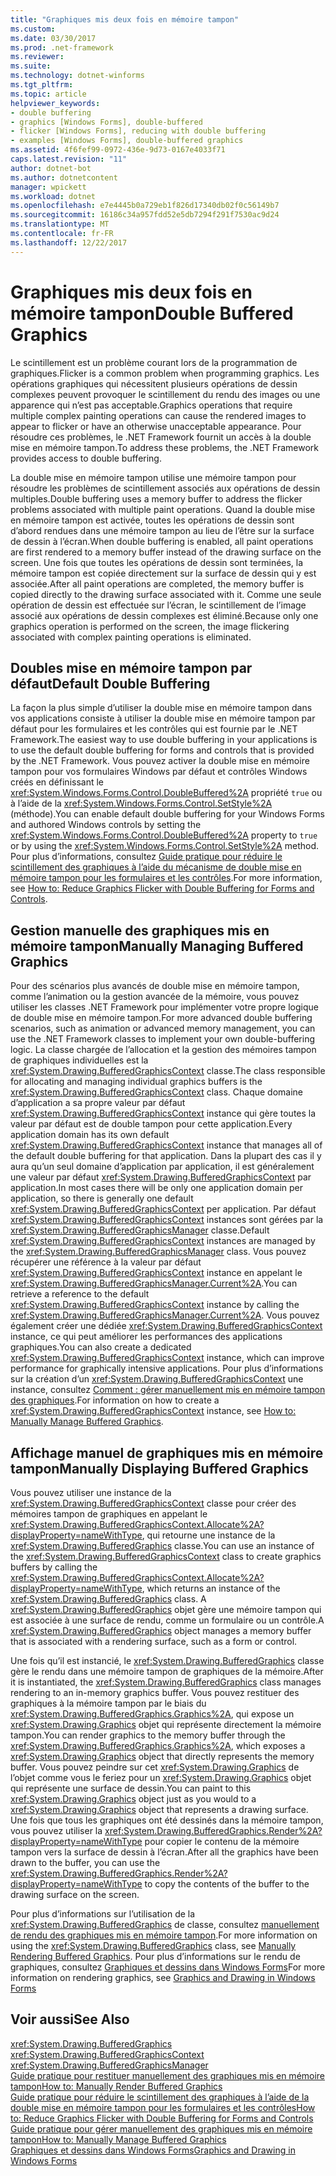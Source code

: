 ```yaml
---
title: "Graphiques mis deux fois en mémoire tampon"
ms.custom: 
ms.date: 03/30/2017
ms.prod: .net-framework
ms.reviewer: 
ms.suite: 
ms.technology: dotnet-winforms
ms.tgt_pltfrm: 
ms.topic: article
helpviewer_keywords:
- double buffering
- graphics [Windows Forms], double-buffered
- flicker [Windows Forms], reducing with double buffering
- examples [Windows Forms], double-buffered graphics
ms.assetid: 4f6fef99-0972-436e-9d73-0167e4033f71
caps.latest.revision: "11"
author: dotnet-bot
ms.author: dotnetcontent
manager: wpickett
ms.workload: dotnet
ms.openlocfilehash: e7e4445b0a729eb1f826d17340db02f0c56149b7
ms.sourcegitcommit: 16186c34a957fdd52e5db7294f291f7530ac9d24
ms.translationtype: MT
ms.contentlocale: fr-FR
ms.lasthandoff: 12/22/2017
---
```

# <a name="double-buffered-graphics"></a><span data-ttu-id="2c097-102">Graphiques mis deux fois en mémoire tampon</span><span class="sxs-lookup"><span data-stu-id="2c097-102">Double Buffered Graphics</span></span>
<span data-ttu-id="2c097-103">Le scintillement est un problème courant lors de la programmation de graphiques.</span><span class="sxs-lookup"><span data-stu-id="2c097-103">Flicker is a common problem when programming graphics.</span></span> <span data-ttu-id="2c097-104">Les opérations graphiques qui nécessitent plusieurs opérations de dessin complexes peuvent provoquer le scintillement du rendu des images ou une apparence qui n’est pas acceptable.</span><span class="sxs-lookup"><span data-stu-id="2c097-104">Graphics operations that require multiple complex painting operations can cause the rendered images to appear to flicker or have an otherwise unacceptable appearance.</span></span> <span data-ttu-id="2c097-105">Pour résoudre ces problèmes, le .NET Framework fournit un accès à la double mise en mémoire tampon.</span><span class="sxs-lookup"><span data-stu-id="2c097-105">To address these problems, the .NET Framework provides access to double buffering.</span></span>  
  
 <span data-ttu-id="2c097-106">La double mise en mémoire tampon utilise une mémoire tampon pour résoudre les problèmes de scintillement associés aux opérations de dessin multiples.</span><span class="sxs-lookup"><span data-stu-id="2c097-106">Double buffering uses a memory buffer to address the flicker problems associated with multiple paint operations.</span></span> <span data-ttu-id="2c097-107">Quand la double mise en mémoire tampon est activée, toutes les opérations de dessin sont d’abord rendues dans une mémoire tampon au lieu de l’être sur la surface de dessin à l’écran.</span><span class="sxs-lookup"><span data-stu-id="2c097-107">When double buffering is enabled, all paint operations are first rendered to a memory buffer instead of the drawing surface on the screen.</span></span> <span data-ttu-id="2c097-108">Une fois que toutes les opérations de dessin sont terminées, la mémoire tampon est copiée directement sur la surface de dessin qui y est associée.</span><span class="sxs-lookup"><span data-stu-id="2c097-108">After all paint operations are completed, the memory buffer is copied directly to the drawing surface associated with it.</span></span> <span data-ttu-id="2c097-109">Comme une seule opération de dessin est effectuée sur l’écran, le scintillement de l’image associé aux opérations de dessin complexes est éliminé.</span><span class="sxs-lookup"><span data-stu-id="2c097-109">Because only one graphics operation is performed on the screen, the image flickering associated with complex painting operations is eliminated.</span></span>  
  
## <a name="default-double-buffering"></a><span data-ttu-id="2c097-110">Doubles mise en mémoire tampon par défaut</span><span class="sxs-lookup"><span data-stu-id="2c097-110">Default Double Buffering</span></span>  
 <span data-ttu-id="2c097-111">La façon la plus simple d’utiliser la double mise en mémoire tampon dans vos applications consiste à utiliser la double mise en mémoire tampon par défaut pour les formulaires et les contrôles qui est fournie par le .NET Framework.</span><span class="sxs-lookup"><span data-stu-id="2c097-111">The easiest way to use double buffering in your applications is to use the default double buffering for forms and controls that is provided by the .NET Framework.</span></span> <span data-ttu-id="2c097-112">Vous pouvez activer la double mise en mémoire tampon pour vos formulaires Windows par défaut et contrôles Windows créés en définissant le <xref:System.Windows.Forms.Control.DoubleBuffered%2A> propriété `true` ou à l’aide de la <xref:System.Windows.Forms.Control.SetStyle%2A> (méthode).</span><span class="sxs-lookup"><span data-stu-id="2c097-112">You can enable default double buffering for your Windows Forms and authored Windows controls by setting the <xref:System.Windows.Forms.Control.DoubleBuffered%2A> property to `true` or by using the <xref:System.Windows.Forms.Control.SetStyle%2A> method.</span></span> <span data-ttu-id="2c097-113">Pour plus d’informations, consultez [Guide pratique pour réduire le scintillement des graphiques à l’aide du mécanisme de double mise en mémoire tampon pour les formulaires et les contrôles](../../../../docs/framework/winforms/advanced/how-to-reduce-graphics-flicker-with-double-buffering-for-forms-and-controls.md).</span><span class="sxs-lookup"><span data-stu-id="2c097-113">For more information, see [How to: Reduce Graphics Flicker with Double Buffering for Forms and Controls](../../../../docs/framework/winforms/advanced/how-to-reduce-graphics-flicker-with-double-buffering-for-forms-and-controls.md).</span></span>  
  
## <a name="manually-managing-buffered-graphics"></a><span data-ttu-id="2c097-114">Gestion manuelle des graphiques mis en mémoire tampon</span><span class="sxs-lookup"><span data-stu-id="2c097-114">Manually Managing Buffered Graphics</span></span>  
 <span data-ttu-id="2c097-115">Pour des scénarios plus avancés de double mise en mémoire tampon, comme l’animation ou la gestion avancée de la mémoire, vous pouvez utiliser les classes .NET Framework pour implémenter votre propre logique de double mise en mémoire tampon.</span><span class="sxs-lookup"><span data-stu-id="2c097-115">For more advanced double buffering scenarios, such as animation or advanced memory management, you can use the .NET Framework classes to implement your own double-buffering logic.</span></span> <span data-ttu-id="2c097-116">La classe chargée de l’allocation et la gestion des mémoires tampon de graphiques individuelles est la <xref:System.Drawing.BufferedGraphicsContext> classe.</span><span class="sxs-lookup"><span data-stu-id="2c097-116">The class responsible for allocating and managing individual graphics buffers is the <xref:System.Drawing.BufferedGraphicsContext> class.</span></span> <span data-ttu-id="2c097-117">Chaque domaine d’application a sa propre valeur par défaut <xref:System.Drawing.BufferedGraphicsContext> instance qui gère toutes la valeur par défaut est de double tampon pour cette application.</span><span class="sxs-lookup"><span data-stu-id="2c097-117">Every application domain has its own default <xref:System.Drawing.BufferedGraphicsContext> instance that manages all of the default double buffering for that application.</span></span> <span data-ttu-id="2c097-118">Dans la plupart des cas il y aura qu’un seul domaine d’application par application, il est généralement une valeur par défaut <xref:System.Drawing.BufferedGraphicsContext> par application.</span><span class="sxs-lookup"><span data-stu-id="2c097-118">In most cases there will be only one application domain per application, so there is generally one default <xref:System.Drawing.BufferedGraphicsContext> per application.</span></span> <span data-ttu-id="2c097-119">Par défaut <xref:System.Drawing.BufferedGraphicsContext> instances sont gérées par la <xref:System.Drawing.BufferedGraphicsManager> classe.</span><span class="sxs-lookup"><span data-stu-id="2c097-119">Default <xref:System.Drawing.BufferedGraphicsContext> instances are managed by the <xref:System.Drawing.BufferedGraphicsManager> class.</span></span> <span data-ttu-id="2c097-120">Vous pouvez récupérer une référence à la valeur par défaut <xref:System.Drawing.BufferedGraphicsContext> instance en appelant le <xref:System.Drawing.BufferedGraphicsManager.Current%2A>.</span><span class="sxs-lookup"><span data-stu-id="2c097-120">You can retrieve a reference to the default <xref:System.Drawing.BufferedGraphicsContext> instance by calling the <xref:System.Drawing.BufferedGraphicsManager.Current%2A>.</span></span> <span data-ttu-id="2c097-121">Vous pouvez également créer une dédiée <xref:System.Drawing.BufferedGraphicsContext> instance, ce qui peut améliorer les performances des applications graphiques.</span><span class="sxs-lookup"><span data-stu-id="2c097-121">You can also create a dedicated <xref:System.Drawing.BufferedGraphicsContext> instance, which can improve performance for graphically intensive applications.</span></span> <span data-ttu-id="2c097-122">Pour plus d’informations sur la création d’un <xref:System.Drawing.BufferedGraphicsContext> une instance, consultez [Comment : gérer manuellement mis en mémoire tampon des graphiques](../../../../docs/framework/winforms/advanced/how-to-manually-manage-buffered-graphics.md).</span><span class="sxs-lookup"><span data-stu-id="2c097-122">For information on how to create a <xref:System.Drawing.BufferedGraphicsContext> instance, see [How to: Manually Manage Buffered Graphics](../../../../docs/framework/winforms/advanced/how-to-manually-manage-buffered-graphics.md).</span></span>  
  
## <a name="manually-displaying-buffered-graphics"></a><span data-ttu-id="2c097-123">Affichage manuel de graphiques mis en mémoire tampon</span><span class="sxs-lookup"><span data-stu-id="2c097-123">Manually Displaying Buffered Graphics</span></span>  
 <span data-ttu-id="2c097-124">Vous pouvez utiliser une instance de la <xref:System.Drawing.BufferedGraphicsContext> classe pour créer des mémoires tampon de graphiques en appelant le <xref:System.Drawing.BufferedGraphicsContext.Allocate%2A?displayProperty=nameWithType>, qui retourne une instance de la <xref:System.Drawing.BufferedGraphics> classe.</span><span class="sxs-lookup"><span data-stu-id="2c097-124">You can use an instance of the <xref:System.Drawing.BufferedGraphicsContext> class to create graphics buffers by calling the <xref:System.Drawing.BufferedGraphicsContext.Allocate%2A?displayProperty=nameWithType>, which returns an instance of the <xref:System.Drawing.BufferedGraphics> class.</span></span> <span data-ttu-id="2c097-125">A <xref:System.Drawing.BufferedGraphics> objet gère une mémoire tampon qui est associée à une surface de rendu, comme un formulaire ou un contrôle.</span><span class="sxs-lookup"><span data-stu-id="2c097-125">A <xref:System.Drawing.BufferedGraphics> object manages a memory buffer that is associated with a rendering surface, such as a form or control.</span></span>  
  
 <span data-ttu-id="2c097-126">Une fois qu’il est instancié, le <xref:System.Drawing.BufferedGraphics> classe gère le rendu dans une mémoire tampon de graphiques de la mémoire.</span><span class="sxs-lookup"><span data-stu-id="2c097-126">After it is instantiated, the <xref:System.Drawing.BufferedGraphics> class manages rendering to an in-memory graphics buffer.</span></span> <span data-ttu-id="2c097-127">Vous pouvez restituer des graphiques à la mémoire tampon par le biais du <xref:System.Drawing.BufferedGraphics.Graphics%2A>, qui expose un <xref:System.Drawing.Graphics> objet qui représente directement la mémoire tampon.</span><span class="sxs-lookup"><span data-stu-id="2c097-127">You can render graphics to the memory buffer through the <xref:System.Drawing.BufferedGraphics.Graphics%2A>, which exposes a <xref:System.Drawing.Graphics> object that directly represents the memory buffer.</span></span> <span data-ttu-id="2c097-128">Vous pouvez peindre sur cet <xref:System.Drawing.Graphics> de l’objet comme vous le feriez pour un <xref:System.Drawing.Graphics> objet qui représente une surface de dessin.</span><span class="sxs-lookup"><span data-stu-id="2c097-128">You can paint to this <xref:System.Drawing.Graphics> object just as you would to a <xref:System.Drawing.Graphics> object that represents a drawing surface.</span></span> <span data-ttu-id="2c097-129">Une fois que tous les graphiques ont été dessinés dans la mémoire tampon, vous pouvez utiliser la <xref:System.Drawing.BufferedGraphics.Render%2A?displayProperty=nameWithType> pour copier le contenu de la mémoire tampon vers la surface de dessin à l’écran.</span><span class="sxs-lookup"><span data-stu-id="2c097-129">After all the graphics have been drawn to the buffer, you can use the <xref:System.Drawing.BufferedGraphics.Render%2A?displayProperty=nameWithType> to copy the contents of the buffer to the drawing surface on the screen.</span></span>  
  
 <span data-ttu-id="2c097-130">Pour plus d’informations sur l’utilisation de la <xref:System.Drawing.BufferedGraphics> de classe, consultez [manuellement de rendu des graphiques mis en mémoire tampon](../../../../docs/framework/winforms/advanced/how-to-manually-render-buffered-graphics.md).</span><span class="sxs-lookup"><span data-stu-id="2c097-130">For more information on using the <xref:System.Drawing.BufferedGraphics> class, see [Manually Rendering Buffered Graphics](../../../../docs/framework/winforms/advanced/how-to-manually-render-buffered-graphics.md).</span></span> <span data-ttu-id="2c097-131">Pour plus d’informations sur le rendu de graphiques, consultez [Graphiques et dessins dans Windows Forms](../../../../docs/framework/winforms/advanced/graphics-and-drawing-in-windows-forms.md)</span><span class="sxs-lookup"><span data-stu-id="2c097-131">For more information on rendering graphics, see [Graphics and Drawing in Windows Forms](../../../../docs/framework/winforms/advanced/graphics-and-drawing-in-windows-forms.md)</span></span>  
  
## <a name="see-also"></a><span data-ttu-id="2c097-132">Voir aussi</span><span class="sxs-lookup"><span data-stu-id="2c097-132">See Also</span></span>  
 <xref:System.Drawing.BufferedGraphics>  
 <xref:System.Drawing.BufferedGraphicsContext>  
 <xref:System.Drawing.BufferedGraphicsManager>  
 [<span data-ttu-id="2c097-133">Guide pratique pour restituer manuellement des graphiques mis en mémoire tampon</span><span class="sxs-lookup"><span data-stu-id="2c097-133">How to: Manually Render Buffered Graphics</span></span>](../../../../docs/framework/winforms/advanced/how-to-manually-render-buffered-graphics.md)  
 [<span data-ttu-id="2c097-134">Guide pratique pour réduire le scintillement des graphiques à l’aide de la double mise en mémoire tampon pour les formulaires et les contrôles</span><span class="sxs-lookup"><span data-stu-id="2c097-134">How to: Reduce Graphics Flicker with Double Buffering for Forms and Controls</span></span>](../../../../docs/framework/winforms/advanced/how-to-reduce-graphics-flicker-with-double-buffering-for-forms-and-controls.md)  
 [<span data-ttu-id="2c097-135">Guide pratique pour gérer manuellement des graphiques mis en mémoire tampon</span><span class="sxs-lookup"><span data-stu-id="2c097-135">How to: Manually Manage Buffered Graphics</span></span>](../../../../docs/framework/winforms/advanced/how-to-manually-manage-buffered-graphics.md)  
 [<span data-ttu-id="2c097-136">Graphiques et dessins dans Windows Forms</span><span class="sxs-lookup"><span data-stu-id="2c097-136">Graphics and Drawing in Windows Forms</span></span>](../../../../docs/framework/winforms/advanced/graphics-and-drawing-in-windows-forms.md)
